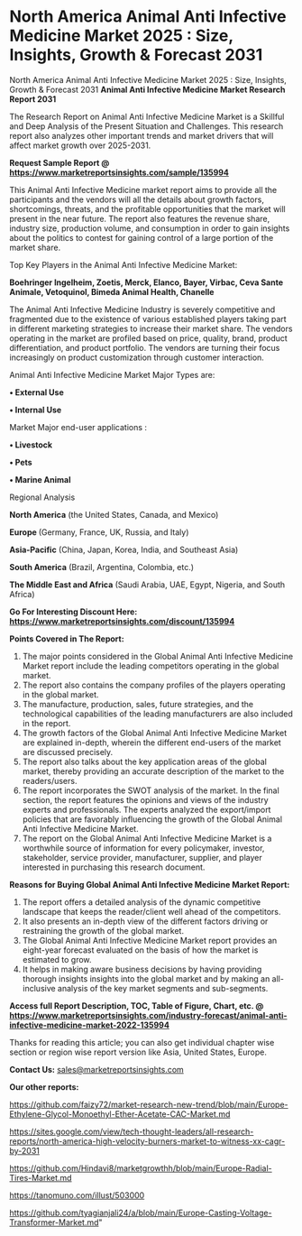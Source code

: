 # North America Animal Anti Infective Medicine Market 2025 : Size, Insights, Growth & Forecast 2031
 North America Animal Anti Infective Medicine Market 2025 : Size, Insights, Growth & Forecast 2031
<strong>Animal Anti Infective Medicine Market Research Report 2031</strong>

The Research Report on Animal Anti Infective Medicine Market is a Skillful and Deep Analysis of the Present Situation and Challenges. This research report also analyzes other important trends and market drivers that will affect market growth over 2025-2031.

<strong>Request Sample Report @ <a href=https://www.marketreportsinsights.com/sample/135994>https://www.marketreportsinsights.com/sample/135994</a></strong>

This Animal Anti Infective Medicine market report aims to provide all the participants and the vendors will all the details about growth factors, shortcomings, threats, and the profitable opportunities that the market will present in the near future. The report also features the revenue share, industry size, production volume, and consumption in order to gain insights about the politics to contest for gaining control of a large portion of the market share.

Top Key Players in the Animal Anti Infective Medicine Market:

<strong>Boehringer Ingelheim, Zoetis, Merck, Elanco, Bayer, Virbac, Ceva Sante Animale, Vetoquinol, Bimeda Animal Health, Chanelle</strong>

The Animal Anti Infective Medicine Industry is severely competitive and fragmented due to the existence of various established players taking part in different marketing strategies to increase their market share. The vendors operating in the market are profiled based on price, quality, brand, product differentiation, and product portfolio. The vendors are turning their focus increasingly on product customization through customer interaction.

Animal Anti Infective Medicine Market Major Types are:

<strong>• External Use

• Internal Use</strong>

Market Major end-user applications :

<strong>• Livestock

• Pets

• Marine Animal</strong>

Regional Analysis

</u><strong><b>North America</b></strong> (the United States, Canada, and Mexico)

<strong><b>Europe </b></strong>(Germany, France, UK, Russia, and Italy)

<strong><b>Asia-Pacific</b></strong> (China, Japan, Korea, India, and Southeast Asia)

<strong><b>South America</b></strong> (Brazil, Argentina, Colombia, etc.)

<strong><b>The Middle East and Africa</b></strong> (Saudi Arabia, UAE, Egypt, Nigeria, and South Africa)

<strong>Go For Interesting Discount Here: <a href=https://www.marketreportsinsights.com/discount/135994>https://www.marketreportsinsights.com/discount/135994</a></strong>

<strong>Points Covered in The Report:</strong>
<ol>
  <li>The major points considered in the Global Animal Anti Infective Medicine Market report include the leading competitors operating in the global market.</li>
  <li>The report also contains the company profiles of the players operating in the global market.</li>
  <li>The manufacture, production, sales, future strategies, and the technological capabilities of the leading manufacturers are also included in the report.</li>
  <li>The growth factors of the Global Animal Anti Infective Medicine Market are explained in-depth, wherein the different end-users of the market are discussed precisely.</li>
  <li>The report also talks about the key application areas of the global market, thereby providing an accurate description of the market to the readers/users.</li>
  <li>The report incorporates the SWOT analysis of the market. In the final section, the report features the opinions and views of the industry experts and professionals. The experts analyzed the export/import policies that are favorably influencing the growth of the Global Animal Anti Infective Medicine Market.</li>
  <li>The report on the Global Animal Anti Infective Medicine Market is a worthwhile source of information for every policymaker, investor, stakeholder, service provider, manufacturer, supplier, and player interested in purchasing this research document.</li>
</ol>
<strong>Reasons for Buying Global Animal Anti Infective Medicine Market Report:</strong>

<ol>
  <li>The report offers a detailed analysis of the dynamic competitive landscape that keeps the reader/client well ahead of the competitors.</li>
  <li>It also presents an in-depth view of the different factors driving or restraining the growth of the global market.</li>
  <li>The Global Animal Anti Infective Medicine Market report provides an eight-year forecast evaluated on the basis of how the market is estimated to grow.</li>
  <li>It helps in making aware business decisions by having providing thorough insights insights into the global market and by making an all-inclusive analysis of the key market segments and sub-segments.</li>
</ol>
<strong>Access full Report Description, TOC, Table of Figure, Chart, etc. @ <a href=https://www.marketreportsinsights.com/industry-forecast/animal-anti-infective-medicine-market-2022-135994>https://www.marketreportsinsights.com/industry-forecast/animal-anti-infective-medicine-market-2022-135994</a></strong>


Thanks for reading this article; you can also get individual chapter wise section or region wise report version like Asia, United States, Europe.

<strong>Contact Us:</strong>
sales@marketreportsinsights.com

<strong>Our other reports:</strong>

<a href=https://github.com/faizy72/market-research-new-trend/blob/main/Europe-Ethylene-Glycol-Monoethyl-Ether-Acetate-CAC-Market.md>https://github.com/faizy72/market-research-new-trend/blob/main/Europe-Ethylene-Glycol-Monoethyl-Ether-Acetate-CAC-Market.md</a>

<a href=https://sites.google.com/view/tech-thought-leaders/all-research-reports/north-america-high-velocity-burners-market-to-witness-xx-cagr-by-2031>https://sites.google.com/view/tech-thought-leaders/all-research-reports/north-america-high-velocity-burners-market-to-witness-xx-cagr-by-2031</a>

<a href=https://github.com/Hindavi8/marketgrowthh/blob/main/Europe-Radial-Tires-Market.md>https://github.com/Hindavi8/marketgrowthh/blob/main/Europe-Radial-Tires-Market.md</a>

<a href=https://tanomuno.com/illust/503000>https://tanomuno.com/illust/503000</a>

<a href=https://github.com/tyagianjali24/a/blob/main/Europe-Casting-Voltage-Transformer-Market.md>https://github.com/tyagianjali24/a/blob/main/Europe-Casting-Voltage-Transformer-Market.md</a>"
